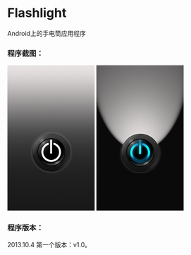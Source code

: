 Flashlight
==========
Android上的手电筒应用程序

### 程序截图：
![Flash_Off](https://github.com/wankee/Flashlight/raw/master/screenshots/flash_off.png "手电筒关闭时的截图")
![Flash_On](https://github.com/wankee/Flashlight/raw/master/screenshots/flash_on.png "手电筒打开时的截图")

### 程序版本：
2013.10.4 第一个版本：v1.0。
